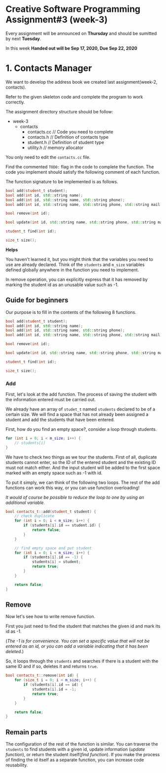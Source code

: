 # Creative Software Programming Assignment#3 (week-3)

Every assignment will be announced on **Thursday** and should be sumitted by next **Tuesday**.

In this week **Handed out will be Sep 17, 2020, Due Sep 22, 2020**

# 1. Contacts Manager

We want to develop the address book we created last assignment(week-2, contacts).

Refer to the given skeleton code and complete the program to work correctly.

The assignment directory structure should be follow:

- week-3
    - contacts
        - contacts.cc // Code you need to complete
        - contacts.h  // Definition of contacts type
        - student.h   // Definition of student type
        - utility.h   // memory allocator

You only need to edit the `contacts.cc` file.

Find the commented `TODO:` flag in the code to complete the function.
The code you implement should satisfy the following comment of each function.

The function signature to be implemented is as follows.


```c++
bool add(student_t student);
bool add(int id, std::string name);
bool add(int id, std::string name, std::string phone);
bool add(int id, std::string name, std::string phone, std::string mail);

bool remove(int id);

bool update(int id, std::string name, std::string phone, std::string mail);

student_t find(int id);

size_t size();
```

**Helps**

You haven't learned it, but you might think that the variables you need to use are already declared. Think of the `students` and `m_size` variables defined globally anywhere in the function you need to implement.

In remove operation, you can explicitly express that it has removed by marking the student id as an unusable value such as -1.

## Guide for beginners

Our purpose is to fill in the contents of the following 8 functions.


```c++
bool add(student_t student);
bool add(int id, std::string name);
bool add(int id, std::string name, std::string phone);
bool add(int id, std::string name, std::string phone, std::string mail);

bool remove(int id);

bool update(int id, std::string name, std::string phone, std::string mail);

student_t find(int id);

size_t size();
```

### Add

First, let's look at the add function. The process of saving the student with the information entered must be carried out.

We already have an array of `studet_t` named `students` declared to be of a certain size.
We will find a space that has not already been assigned a student and add the students that have been entered.

First, how do you find an empty space?, consider a loop through students.


```c++
for (int i = 0; i < m_size; i++) {
    // students[i]
}
```

We have to check two things as we tour the students. 
First of all, duplicate students cannot enter, so the ID of the entered student and the existing ID must not match either. And the input student will be added to the first space marked with an empty space such as -1 with id.

To put it simply, we can think of the following two loops. The rest of the add functions can work this way, or you can use function overloading!

*It would of course be possible to reduce the loop to one by using an additional variable.*


```c++
bool contacts_t::add(student_t student) {
    // check duplicate
    for (int i = 0; i < m_size; i++) {
        if (students[i].id == student.id) {
            return false;
        }
    }

    // find empty space and put student
    for (int i = 0; i < m_size; i++) {
        if (students[i].id == -1) {
            students[i] = student;
            return true;
        }
    }

    return false;
}
```

## Remove

Now let's see how to write remove function.

First you just need to find the student that matches the given id and mark its id as -1. 

(*The -1 is for convenience. You can set a specific value that will not be entered as an id, or you can add a variable indicating that it has been deleted.*)

So, it loops through the `students` and searches if there is a student with the same ID and if so, deletes it and returns `true`.


```c++
bool contacts_t::remove(int id) {
    for (size_t i = 0; i < m_size; i++) {
        if (students[i].id == id) {
            students[i].id = -1;
            return true;
        }
    }

    return false;
}
```

## Remain parts

The configuration of the rest of the function is similar. You can traverse the `students` to find students with a given id, update information (*update function*), or return the student itself(*find function*). If you make the process of finding the id itself as a separate function, you can increase code reusability.


```c++

```
